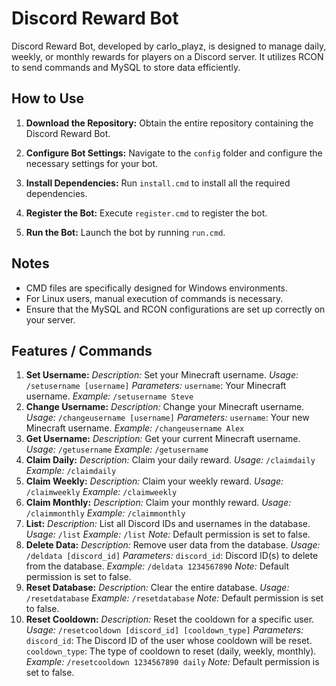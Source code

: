 # Discord Reward Bot

Discord Reward Bot, developed by carlo_playz, is designed to manage daily, weekly, or monthly rewards for players on a Discord server. It utilizes RCON to send commands and MySQL to store data efficiently.

## How to Use

1. **Download the Repository:** Obtain the entire repository containing the Discord Reward Bot.
   
2. **Configure Bot Settings:** Navigate to the `config` folder and configure the necessary settings for your bot.

3. **Install Dependencies:** Run `install.cmd` to install all the required dependencies.

4. **Register the Bot:** Execute `register.cmd` to register the bot.

5. **Run the Bot:** Launch the bot by running `run.cmd`.

## Notes

- CMD files are specifically designed for Windows environments.
- For Linux users, manual execution of commands is necessary.
- Ensure that the MySQL and RCON configurations are set up correctly on your server.

## Features / Commands

1. **Set Username:**
    *Description:* Set your Minecraft username.
    *Usage:* `/setusername [username]`
    *Parameters:*
        `username`: Your Minecraft username.
    *Example:* `/setusername Steve`
2. **Change Username:**
    *Description:* Change your Minecraft username.
    *Usage:* `/changeusername [username]`
    *Parameters:*
        `username`: Your new Minecraft username.
    *Example:* `/changeusername Alex`
3. **Get Username:**
    *Description:* Get your current Minecraft username.
    *Usage:* `/getusername`
    *Example:* `/getusername`
4. **Claim Daily:**
    *Description:* Claim your daily reward.
    *Usage:* `/claimdaily`
    *Example:* `/claimdaily`
5. **Claim Weekly:**
    *Description:* Claim your weekly reward.
    *Usage:* `/claimweekly`
    *Example:* `/claimweekly`
6. **Claim Monthly:**
    *Description:* Claim your monthly reward.
    *Usage:* `/claimmonthly`
    *Example:* `/claimmonthly`
7. **List:**
    *Description:* List all Discord IDs and usernames in the database.
    *Usage:* `/list`
    *Example:* `/list`
    *Note:* Default permission is set to false.
8. **Delete Data:**
    *Description:* Remove user data from the database.
    *Usage:* `/deldata [discord_id]`
    *Parameters:*
        `discord_id`: Discord ID(s) to delete from the database.
    *Example:* `/deldata 1234567890`
    *Note:* Default permission is set to false.
9. **Reset Database:**
    *Description:* Clear the entire database.
    *Usage:* `/resetdatabase`
    *Example:* `/resetdatabase`
    *Note:* Default permission is set to false.
10. **Reset Cooldown:**
    *Description:* Reset the cooldown for a specific user.
    *Usage:* `/resetcooldown [discord_id] [cooldown_type]`
    *Parameters:*
        `discord_id`: The Discord ID of the user whose cooldown will be reset.
        `cooldown_type`: The type of cooldown to reset (daily, weekly, monthly).
    *Example:* `/resetcooldown 1234567890 daily`
    *Note:* Default permission is set to false.